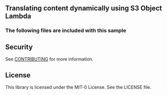 ## Translating content dynamically using S3 Object Lambda

### The following files are included with this sample

## Security

See [CONTRIBUTING](CONTRIBUTING.md#security-issue-notifications) for more information.

## License

This library is licensed under the MIT-0 License. See the LICENSE file.


